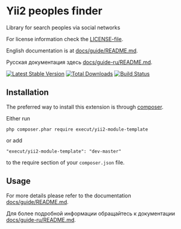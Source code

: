 # Yii2 peoples finder
Library for search peoples via social networks

For license information check the [LICENSE-file](https://github.com/execut/yii2-module-template/blob/master/LICENSE.md).

English documentation is at [docs/guide/README.md](https://github.com/execut/yii2-module-template/blob/master/docs/guide/README.md).

Русская документация здесь [docs/guide-ru/README.md](https://github.com/execut/yii2-module-template/blob/master/docs/guide-ru/README.md).

[![Latest Stable Version](https://poser.pugx.org/execut/yii2-module-template/v/stable.png)](https://packagist.org/packages/execut/yii2-module-template)
[![Total Downloads](https://poser.pugx.org/execut/yii2-module-template/downloads.png)](https://packagist.org/packages/execut/yii2-module-template)
[![Build Status](https://travis-ci.com/execut/yii2-module-template.svg?branch=master)](https://travis-ci.com/execut/yii2-module-template)


Installation
------------

The preferred way to install this extension is through [composer](http://getcomposer.org/download/).

Either run

```
php composer.phar require execut/yii2-module-template
```

or add

```
"execut/yii2-module-template": "dev-master"
```

to the require section of your `composer.json` file.

Usage
----

For more details please refer to the documentation [docs/guide/README.md](https://github.com/execut/yii2-module-template/blob/master/docs/guide/README.md).

Для более подробной информации обращайтесь к документации [docs/guide-ru/README.md](https://github.com/execut/yii2-module-template/blob/master/docs/guide-ru/README.md).
